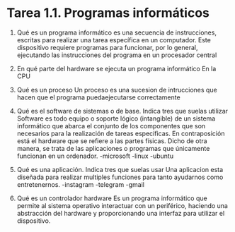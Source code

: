 # Tarea 1.1. Programas informáticos

1. Qué es un programa informático
es una secuencia de instrucciones, escritas para realizar una tarea específica en un computador.​ Este dispositivo requiere programas para funcionar, por lo general, ejecutando las instrucciones del programa en un procesador central
1. En qué parte del hardware se ejecuta un programa informático
 En la CPU
1. Qué es un proceso 
    Un proceso es una sucesion de intrucciones que hacen que el programa puedaejecutarse correctamente 
1. Qué es el software de sistemas o de base. Indica tres que suelas utilizar
    Software es todo equipo o soporte lógico (intangible) de un sistema informático que abarca el conjunto de los componentes que son necesarios para la realización de tareas específicas. En contraposición está el hardware que se refiere a las partes físicas. Dicho de otra manera, se trata de las aplicaciones o programas que únicamente funcionan en un ordenador.
        -microsoft
        -linux
        -ubuntu
1. Qué es una aplicación. Indica tres que suelas usar
        Una aplicacion esta diseñada para realizar multiples funciones para tanto ayudarnos como entretenernos.
            -instagram
            -telegram
            -gmail

1. Qué es un controlador hardware
    Es un programa informático que permite al sistema operativo interactuar con un periférico, haciendo una abstracción del hardware y proporcionando una interfaz para utilizar el dispositivo.​